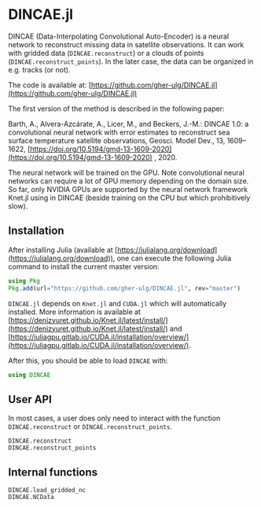 # DINCAE.jl


DINCAE (Data-Interpolating Convolutional Auto-Encoder) is a neural network to
reconstruct missing data in satellite observations. It can work with gridded data
(`DINCAE.reconstruct`) or a clouds of points (`DINCAE.reconstruct_points`).
In the later case, the data can be organized in e.g. tracks (or not).

The code is available at:
[https://github.com/gher-ulg/DINCAE.jl](https://github.com/gher-ulg/DINCAE.jl)


The first version of the method is described in the following paper:

Barth, A., Alvera-Azcárate, A., Licer, M., and Beckers, J.-M.: DINCAE 1.0: a convolutional neural network with error estimates to reconstruct sea surface temperature satellite observations, Geosci. Model Dev., 13, 1609–1622, [https://doi.org/10.5194/gmd-13-1609-2020](https://doi.org/10.5194/gmd-13-1609-2020) , 2020.

The neural network will be trained on the GPU. Note convolutional neural networks can require a lot of GPU memory depending on the domain size. 
So far, only NVIDIA GPUs are supported by the neural network framework Knet.jl using in DINCAE (beside training on the CPU but which prohibitively slow).


## Installation

After installing Julia (available at [https://julialang.org/download](https://julialang.org/download)), one can execute the following Julia command to install the current master version:

```julia
using Pkg
Pkg.add(url="https://github.com/gher-ulg/DINCAE.jl", rev="master")
```

`DINCAE.jl` depends on `Knet.jl` and `CUDA.jl` which will automatically installed. More information is available at [https://denizyuret.github.io/Knet.jl/latest/install/](https://denizyuret.github.io/Knet.jl/latest/install/) and [https://juliagpu.gitlab.io/CUDA.jl/installation/overview/](https://juliagpu.gitlab.io/CUDA.jl/installation/overview/).

After this, you should be able to load `DINCAE` with:

``` julia
using DINCAE
```

## User API


In most cases, a user does only need to interact with the function `DINCAE.reconstruct` or `DINCAE.reconstruct_points`.

```@docs
DINCAE.reconstruct
DINCAE.reconstruct_points
```


## Internal functions

```@docs
DINCAE.load_gridded_nc
DINCAE.NCData
```

